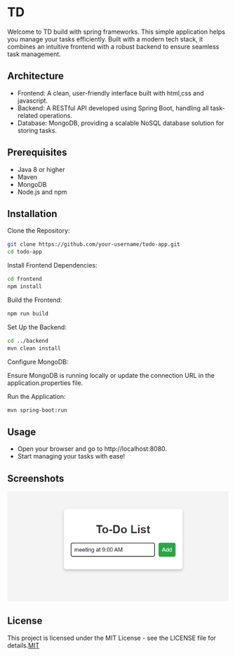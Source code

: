 
# TD

Welcome to TD build with  spring frameworks. This simple application helps you manage your tasks efficiently. Built with a modern tech stack, it combines an intuitive frontend with a robust backend to ensure seamless task management.


## Architecture

- Frontend: A clean, user-friendly interface built with html,css and javascript.
- Backend: A RESTful API developed using Spring Boot, handling all task-related operations.
- Database: MongoDB, providing a scalable NoSQL database solution for storing tasks.
## Prerequisites

- Java 8 or higher
- Maven
- MongoDB
- Node.js and npm
## Installation

Clone the Repository:

```bash
git clone https://github.com/your-username/todo-app.git
cd todo-app
```
Install Frontend Dependencies:
```bash
cd frontend
npm install
```
Build the Frontend:
```bash
npm run build
```

Set Up the Backend:

```bash
cd ../backend
mvn clean install
```
Configure MongoDB:

Ensure MongoDB is running locally or update the connection URL in the application.properties file.

Run the Application:

```bash
mvn spring-boot:run
```
## Usage

- Open your browser and go to http://localhost:8080.
- Start managing your tasks with ease!

## Screenshots



![App Screenshot](https://github.com/Jeethanxx01/TD/blob/main/images/image2.png)

## License


This project is licensed under the MIT License - see the LICENSE file for details.[MIT](https://github.com/Jeethanxx01/library/blob/main/LICENSE)

